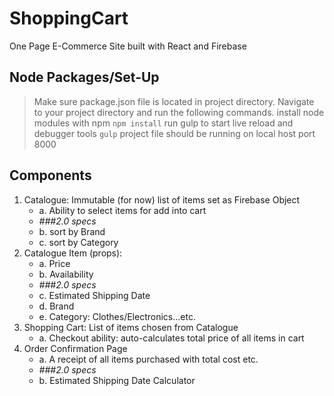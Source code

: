 # ShoppingCart
One Page E-Commerce Site built with React and Firebase
## Node Packages/Set-Up
> Make sure package.json file is located in project directory.
> Navigate to your project directory and run the following commands. 
> install node modules with npm
> `npm install`
> run gulp to start live reload and debugger tools
> `gulp`
> project file should be running on local host port 8000
## Components
1. Catalogue: Immutable (for now) list of items set as Firebase Object
    - a. Ability to select items for add into cart
    - *###2.0 specs*
    - b. sort by Brand
    - c. sort by Category
2. Catalogue Item (props):
    - a. Price
    - b. Availability
    - *###2.0 specs*
    - c. Estimated Shipping Date
    - d. Brand
    - e. Category: Clothes/Electronics...etc.
3. Shopping Cart: List of items chosen from Catalogue
    - a. Checkout ability: auto-calculates total price of all items in cart
4. Order Confirmation Page
    - a. A receipt of all items purchased with total cost etc.
    - *###2.0 specs*
    - b. Estimated Shipping Date Calculator

